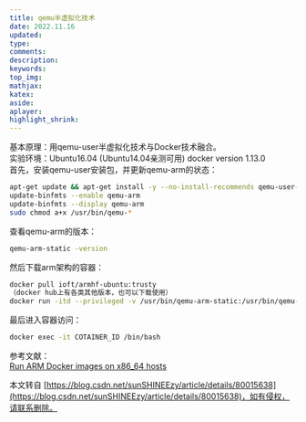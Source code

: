 ```yaml
---
title: qemu半虚拟化技术
date: 2022.11.16
updated:
type: 
comments:
description:
keywords:
top_img: 
mathjax:
katex:
aside:
aplayer:
highlight_shrink:
---
```

基本原理：用qemu-user半虚拟化技术与Docker技术融合。  
实验环境：Ubuntu16.04 (Ubuntu14.04亲测可用) docker version 1.13.0  
首先，安装qemu-user安装包，并更新qemu-arm的状态：

``` bash
apt-get update && apt-get install -y --no-install-recommends qemu-user-static binfmt-support
update-binfmts --enable qemu-arm
update-binfmts --display qemu-arm
sudo chmod a+x /usr/bin/qemu-*
```

查看qemu-arm的版本：

``` bash
qemu-arm-static -version
```

然后下载arm架构的容器：

``` bash
docker pull ioft/armhf-ubuntu:trusty
（docker hub上有各类其他版本，也可以下载使用）
docker run -itd --privileged -v /usr/bin/qemu-arm-static:/usr/bin/qemu-arm-static ioft/armhf-ubuntu:trusty /bin/bash（永久有效的容器）
```

最后进入容器访问：

``` bash
docker exec -it COTAINER_ID /bin/bash
```

参考文献：  
[Run ARM Docker images on x86\_64 hosts](https://blog.ubergarm.com/#/blog/archive/archive-arm-docker-images-on-x86-64)

 

  

本文转自 [https://blog.csdn.net/sunSHINEEzy/article/details/80015638](https://blog.csdn.net/sunSHINEEzy/article/details/80015638)，如有侵权，请联系删除。